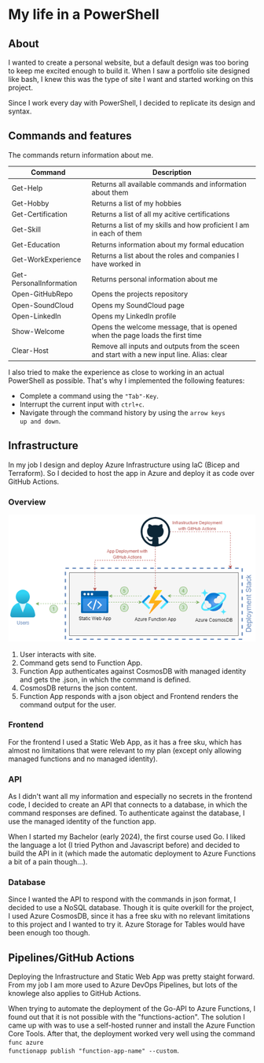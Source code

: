 # My life in a PowerShell

## About
I wanted to create a personal website, but a default design was too boring to keep me excited enough to build it. When I saw a portfolio site designed like bash, I knew this was the type of site I want and started working on this project.

Since I work every day with PowerShell, I decided to replicate its design and syntax.

## Commands and features

The commands return information about me. 

| Command | Description |
|---------|-------------|
|Get-Help | Returns all available commands and information about them |
|Get-Hobby| Returns a list of my hobbies |
|Get-Certification| Returns a list of all my acitive certifications|
|Get-Skill| Returns a list of my skills and how proficient I am in each of them|
| Get-Education| Returns information about my formal education|
| Get-WorkExperience| Returns a list about the roles and companies I have worked in|
| Get-PersonalInformation | Returns personal information about me |
| Open-GitHubRepo | Opens the projects repository |
| Open-SoundCloud | Opens my SoundCloud page |
| Open-LinkedIn | Opens my LinkedIn profile |
| Show-Welcome | Opens the welcome message, that is opened when the page loads the first time |
| Clear-Host | Remove all inputs and outputs from the sceen and start with a new input line. Alias: clear |

I also tried to make the experience as close to working in an actual PowerShell as possible. That's why I implemented the following features:

- Complete a command using the <code>"Tab"-Key</code>.
- Interrupt the current input with <code>ctrl+c</code>.
- Navigate through the command history by using the <code>arrow keys up and down</code>.

## Infrastructure

In my job I design and deploy Azure Infrastructure using IaC (Bicep and Terraform). So I decided to host the app in Azure and deploy it as code over GitHub Actions.



### Overview

<p align="center">
  <img src="readme_files/infrastructure.png" />
</p>
<!-- 
![infrastructure_overview](readme_files/infrastructure.png) -->

1. User interacts with site.
2. Command gets send to Function App.
3. Function App authenticates against CosmosDB with managed identity and gets the .json, in which the command is defined.
4. CosmosDB returns the json content.
5. Function App responds with a json object and Frontend renders the command output for the user.

### Frontend
For the frontend I used a Static Web App, as it has a free sku, which has almost no limitations that were relevant to my plan (except only allowing managed functions and no managed identity).

### API
As I didn't want all my information and especially no secrets in the frontend code, I decided to create an API that connects to a database, in which the command responses are defined. To authenticate against the database, I use the managed identity of the function app.

When I started my Bachelor (early 2024), the first course used Go. I liked the language a lot (I tried Python and Javascript before) and decided to build the API in it (which made the automatic deployment to Azure Functions a bit of a pain though...).

### Database
Since I wanted the API to respond with the commands in json format, I decided to use a NoSQL database. Though it is quite overkill for the project, I used Azure CosmosDB, since it has a free sku with no relevant limitations to this project and I wanted to try it. Azure Storage for Tables would have been enough too though.

## Pipelines/GitHub Actions

Deploying the Infrastructure and Static Web App was pretty staight forward. From my job I am more used to Azure DevOps Pipelines, but lots of the knowlege also applies to GitHub Actions.

When trying to automate the deployment of the Go-API to Azure Functions, I found out that it is not possible with the "functions-action". The solution I came up with was to use a self-hosted runner and install the Azure Function Core Tools. After that, the deployment worked very well using the command <code> func azure functionapp publish "function-app-name" --custom</code>.


